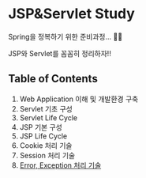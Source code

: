 # JSP&Servlet Study
Spring을 정복하기 위한 준비과정... :man_technologist:

JSP와 Servlet를 꼼꼼히 정리하자!!

## Table of Contents
1. Web Application 이해 및 개발환경 구축
2. Servlet 기초 구성
3. Servlet Life Cycle
4. JSP 기본 구성
5. JSP Life Cycle
6. Cookie 처리 기술
7. Session 처리 기술
8. [Error, Exception 처리 기술](https://github.com/juyonglee/JSP-Servlet-Study/tree/master/08.%20Error%2C%20Exception%20처리%20기술)
